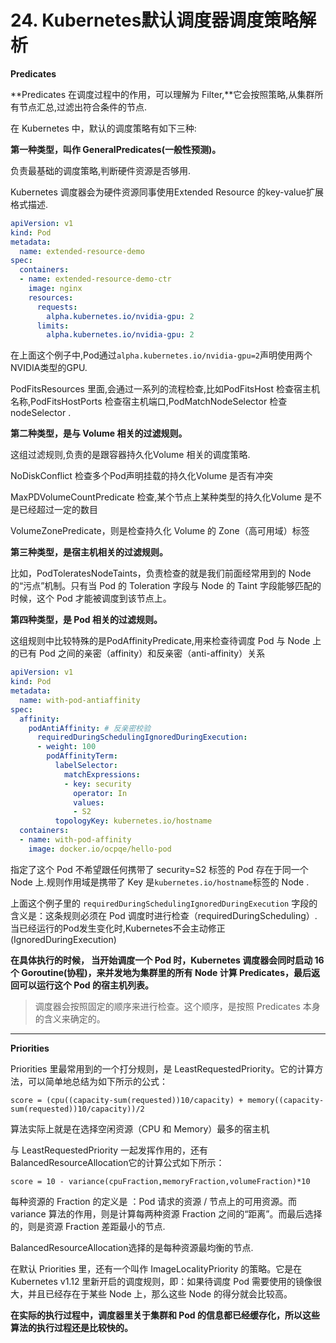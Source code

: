 # 24.  Kubernetes默认调度器调度策略解析

**Predicates**

**Predicates 在调度过程中的作用，可以理解为 Filter,**它会按照策略,从集群所有节点汇总,过滤出符合条件的节点.

在 Kubernetes 中，默认的调度策略有如下三种:

**第一种类型，叫作 GeneralPredicates(一般性预测)。**

负责最基础的调度策略,判断硬件资源是否够用. 

Kubernetes 调度器会为硬件资源同事使用Extended Resource 的key-value扩展格式描述.

```yaml
apiVersion: v1
kind: Pod
metadata:
  name: extended-resource-demo
spec:
  containers:
  - name: extended-resource-demo-ctr
    image: nginx
    resources:
      requests:
        alpha.kubernetes.io/nvidia-gpu: 2
      limits:
        alpha.kubernetes.io/nvidia-gpu: 2
```

在上面这个例子中,Pod通过`alpha.kubernetes.io/nvidia-gpu=2`声明使用两个NVIDIA类型的GPU.

PodFitsResources 里面,会通过一系列的流程检查,比如PodFitsHost 检查宿主机名称,PodFitsHostPorts 检查宿主机端口,PodMatchNodeSelector 检查nodeSelector .

**第二种类型，是与 Volume 相关的过滤规则。**

这组过滤规则,负责的是跟容器持久化Volume 相关的调度策略.

NoDiskConflict 检查多个Pod声明挂载的持久化Volume 是否有冲突

MaxPDVolumeCountPredicate 检查,某个节点上某种类型的持久化Volume 是不是已经超过一定的数目

VolumeZonePredicate，则是检查持久化 Volume 的 Zone（高可用域）标签

**第三种类型，是宿主机相关的过滤规则。**

比如，PodToleratesNodeTaints，负责检查的就是我们前面经常用到的 Node 的“污点”机制。只有当 Pod 的 Toleration 字段与 Node 的 Taint 字段能够匹配的时候，这个 Pod 才能被调度到该节点上。

**第四种类型，是 Pod 相关的过滤规则。**

这组规则中比较特殊的是PodAffinityPredicate,用来检查待调度 Pod 与 Node 上的已有 Pod 之间的亲密（affinity）和反亲密（anti-affinity）关系

```yaml
apiVersion: v1
kind: Pod
metadata:
  name: with-pod-antiaffinity
spec:
  affinity:
    podAntiAffinity: # 反亲密校验
      requiredDuringSchedulingIgnoredDuringExecution: 
      - weight: 100  
        podAffinityTerm:
          labelSelector:
            matchExpressions:
            - key: security 
              operator: In 
              values:
              - S2
          topologyKey: kubernetes.io/hostname
  containers:
  - name: with-pod-affinity
    image: docker.io/ocpqe/hello-pod
```

指定了这个 Pod 不希望跟任何携带了 security=S2 标签的 Pod 存在于同一个 Node 上.规则作用域是携带了 Key 是`kubernetes.io/hostname`标签的 Node .

上面这个例子里的 `requiredDuringSchedulingIgnoredDuringExecution` 字段的含义是：这条规则必须在 Pod 调度时进行检查（requiredDuringScheduling）.当已经运行的Pod发生变化时,Kubernetes不会主动修正(IgnoredDuringExecution)



**在具体执行的时候， 当开始调度一个 Pod 时，Kubernetes 调度器会同时启动 16 个 Goroutine(协程)，来并发地为集群里的所有 Node 计算 Predicates，最后返回可以运行这个 Pod 的宿主机列表。**

> 调度器会按照固定的顺序来进行检查。这个顺序，是按照 Predicates 本身的含义来确定的。

---

**Priorities**

Priorities 里最常用到的一个打分规则，是 LeastRequestedPriority。它的计算方法，可以简单地总结为如下所示的公式：

```
score = (cpu((capacity-sum(requested))10/capacity) + memory((capacity-sum(requested))10/capacity))/2
```

算法实际上就是在选择空闲资源（CPU 和 Memory）最多的宿主机

与 LeastRequestedPriority 一起发挥作用的，还有BalancedResourceAllocation它的计算公式如下所示：

```
score = 10 - variance(cpuFraction,memoryFraction,volumeFraction)*10
```

每种资源的 Fraction 的定义是 ：Pod 请求的资源 / 节点上的可用资源。而 variance 算法的作用，则是计算每两种资源 Fraction 之间的“距离”。而最后选择的，则是资源 Fraction 差距最小的节点.

BalancedResourceAllocation选择的是每种资源最均衡的节点.

在默认 Priorities 里，还有一个叫作 ImageLocalityPriority 的策略。它是在 Kubernetes v1.12 里新开启的调度规则，即：如果待调度 Pod 需要使用的镜像很大，并且已经存在于某些 Node 上，那么这些 Node 的得分就会比较高。

**在实际的执行过程中，调度器里关于集群和 Pod 的信息都已经缓存化，所以这些算法的执行过程还是比较快的。**

































































